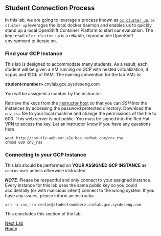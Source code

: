 ## Student Connection Process

In this lab, we are going to leverage a process known as [`oc cluster up`](https://github.com/openshift/origin/blob/master/docs/cluster_up_down.md). `oc cluster up` leverages the local docker daemon and enables us to quickly stand up a local OpenShift Container Platform to start our evaluation. The key result of `oc cluster up` is a reliable, reproducible OpenShift environment to iterate on.

### Find your GCP Instance
This lab is designed to accommodate many students. As a result, each student will be given a VM running on GCP with nested virtualization, 4 vcpus and 12Gb of RAM. The naming convention for the lab VMs is:

**student\<number\>**.cnvlab.gce.sysdeseng.com

You will be assigned a number by the instructor.

Retrieve the keys from the [instructor host](http://cnv-tlv-web-svr.e2e.bos.redhat.com/cnv_rsa) so that you can _SSH_ into the instances by accessing the password protected directory. Download the `cnv_rsa`  file to your local machine and change the permissions of the file to 600. This web server is not public. You must be signed into the Red Hat VPN to access the key. Let an instructor know if you have any questions here.

```
wget http://cnv-tlv-web-svr.e2e.bos.redhat.com/cnv_rsa
chmod 600 cnv_rsa
```

### Connecting to your GCP Instance
This lab should be performed on **YOUR ASSIGNED GCP INSTANCE** as `centos` user unless otherwise instructed.

**_NOTE_**: Please be respectful and only connect to your assigned instance. Every instance for this lab uses the same public key so you could accidentally (or with malicious intent) connect to the wrong system. If you have any issues, please inform an instructor.

```
ssh -i cnv_rsa centos@student<number>.cnvlab.gce.sysdeseng.com
```

This concludes this section of the lab.

[Next Lab](../lab2/lab2.md)\
[Home](../../README.md)
